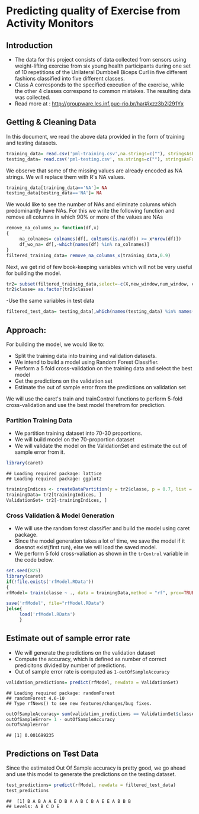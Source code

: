 Predicting quality of Exercise from Activity Monitors
========================================================

## Introduction
- The data for this project consists of data collected from sensors using weight-lifting exercise from six young health participants during one set of 10 repetitions of the Unilateral Dumbbell Biceps Curl in five different fashions classified into five different classes. 
- Class A corresponds to the specified execution of the exercise, while the other 4 classes correspond to common mistakes. The resulting data was collected.
- Read more at : http://groupware.les.inf.puc-rio.br/har#ixzz3b2I291Yx

## Getting & Cleaning Data
In this document, we read the above data provided in the form of training and testing datasets. 


```r
training_data= read.csv('pml-training.csv',na.strings=c(""), stringsAsFactors=FALSE)
testing_data= read.csv('pml-testing.csv', na.strings=c(""), stringsAsFactors=FALSE)
```

We observe that some of the missing values are already encoded as NA strings. We will replace them with R's NA values.


```r
training_data[training_data=='NA']= NA
testing_data[testing_data=='NA']= NA
```

We would like to see the number of NAs and eliminate columns which predominantly have NAs. For this we write the following function and remove all columns in which 90% or more of the values are NAs


```r
remove_na_columns_x= function(df,x)
{
     na_colnames= colnames(df[, colSums(is.na(df)) >= x*nrow(df)])
     df_wo_na= df[,-which(names(df) %in% na_colnames)]
}
filtered_training_data= remove_na_columns_x(training_data,0.9)
```

Next, we get rid of few book-keeping variables which will not be very useful for building the model.

```r
tr2= subset(filtered_training_data,select=-c(X,new_window,num_window, cvtd_timestamp,user_name,raw_timestamp_part_1,raw_timestamp_part_2))
tr2$classe= as.factor(tr2$classe)
```

-Use the same variables in test data

```r
filtered_test_data= testing_data[,which(names(testing_data) %in% names(tr2))]
```

## Approach:
For building the model, we would like to:
- Split the training data into training and validation datasets.
- We intend to build a model using Random Forest Classifier.
- Perform a 5 fold cross-validation on the training data and select the best model
- Get the predictions on the validation set
- Estimate the out of sample error from the predictions on validation set

We will use the caret's train and trainControl functions to perform 5-fold cross-validation and use the best model therefrom for prediction.


### Partition Training Data
- We partition training dataset into 70-30 proportions.
- We will build model on the 70-proportion dataset 
- We will validate the model on the ValidationSet and estimate the out of sample error from it.

```r
library(caret)
```

```
## Loading required package: lattice
## Loading required package: ggplot2
```

```r
trainingIndices <- createDataPartition(y = tr2$classe, p = 0.7, list = FALSE)
trainingData= tr2[trainingIndices, ]
ValidationSet= tr2[-trainingIndices, ]
```

### Cross Validation & Model Generation
- We will use the random forest classifier and build the model using caret package.
- Since the model generation takes a lot of time, we save the model if it doesnot exist(first run), else we will load the saved model.
- We perform 5 fold cross-valiation as shown in the `trControl` variable in the code below.

```r
set.seed(825)
library(caret)
if(!file.exists('rfModel.RData'))
{
rfModel= train(classe ~ ., data = trainingData,method = "rf", prox=TRUE, allowParallel=TRUE, trControl=trainControl(method="cv", number=5))

save('rfModel', file="rfModel.RData")
}else{
     load('rfModel.RData')
     }
```

## Estimate out of sample error rate
- We will generate the predictions on the validation dataset
- Compute the accuracy, which is defined as number of correct predicitons divided by number of predictions.
- Out of sample error rate is computed as `1-outOfSampleAccuracy`

```r
validation_predictions= predict(rfModel, newdata = ValidationSet)
```

```
## Loading required package: randomForest
## randomForest 4.6-10
## Type rfNews() to see new features/changes/bug fixes.
```

```r
outOfSampleAccuracy= sum(validation_predictions == ValidationSet$classe)/length(validation_predictions)
outOfSampleError= 1 - outOfSampleAccuracy
outOfSampleError
```

```
## [1] 0.001699235
```


## Predictions on Test Data

Since the estimated Out Of Sample accuracy is pretty good, we go ahead and use this model to generate the predictions on the testing dataset.


```r
test_predictions= predict(rfModel, newdata = filtered_test_data)
test_predictions
```

```
##  [1] B A B A A E D B A A B C B A E E A B B B
## Levels: A B C D E
```



